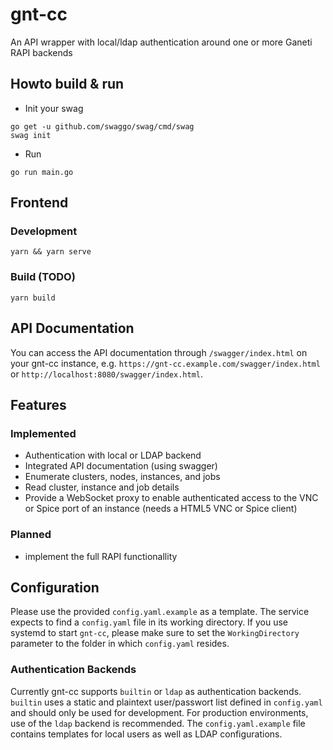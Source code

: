 # gnt-cc
An API wrapper with local/ldap authentication around one or more Ganeti RAPI backends

## Howto build & run

- Init your swag
```
go get -u github.com/swaggo/swag/cmd/swag
swag init
```

- Run
```
go run main.go
```

## Frontend

### Development

```shell script
yarn && yarn serve
```

### Build (TODO)

```shell script
yarn build
```

## API Documentation

You can access the API documentation through `/swagger/index.html` on your gnt-cc instance, e.g. `https://gnt-cc.example.com/swagger/index.html` or `http://localhost:8080/swagger/index.html`.

## Features

### Implemented

- Authentication with local or LDAP backend
- Integrated API documentation (using swagger)
- Enumerate clusters, nodes, instances, and jobs
- Read cluster, instance and job details
- Provide a WebSocket proxy to enable authenticated access to the VNC or Spice port of an instance (needs a HTML5 VNC or Spice client)

### Planned

- implement the full RAPI functionallity

## Configuration

Please use the provided `config.yaml.example` as a template. The service expects to find a `config.yaml` file in its working directory. If you use systemd to start `gnt-cc`, please make sure to set the `WorkingDirectory` parameter to the folder in which `config.yaml` resides.

### Authentication Backends

Currently gnt-cc supports `builtin` or `ldap` as authentication backends. `builtin` uses a static and plaintext user/passwort list defined in `config.yaml` and should only be used for development. For production environments, use of the `ldap` backend is recommended. The `config.yaml.example` file contains templates for local users as well as LDAP configurations.
